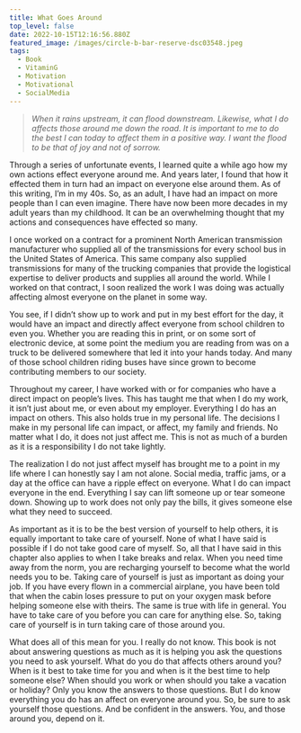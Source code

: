 ```yaml
---
title: What Goes Around
top_level: false
date: 2022-10-15T12:16:56.880Z
featured_image: /images/circle-b-bar-reserve-dsc03548.jpeg
tags:
  - Book
  - VitaminG
  - Motivation
  - Motivational
  - SocialMedia
---
```

> *When it rains upstream, it can flood downstream. Likewise, what I do affects those around me down the road. It is important to me to do the best I can today to affect them in a positive way. I want the flood to be that of joy and not of sorrow.*

Through a series of unfortunate events, I learned quite a while ago how my own actions effect everyone around me. And years later, I found that how it effected them in turn had an impact on everyone else around them. As of this writing, I’m in my 40s. So, as an adult, I have had an impact on more people than I can even imagine. There have now been more decades in my adult years than my childhood. It can be an overwhelming thought that my actions and consequences have effected so many.

I once worked on a contract for a prominent North American transmission manufacturer who supplied all of the transmissions for every school bus in the United States of America. This same company also supplied transmissions for many of the trucking companies that provide the logistical expertise to deliver products and supplies all around the world. While I worked on that contract, I soon realized the work I was doing was actually affecting almost everyone on the planet in some way.

You see, if I didn’t show up to work and put in my best effort for the day, it would have an impact and directly affect everyone from school children to even you. Whether you are reading this in print, or on some sort of electronic device, at some point the medium you are reading from was on a truck to be delivered somewhere that led it into your hands today. And many of those school children riding buses have since grown to become contributing members to our society.

Throughout my career, I have worked with or for companies who have a direct impact on people’s lives. This has taught me that when I do my work, it isn’t just about me, or even about my employer. Everything I do has an impact on others. This also holds true in my personal life. The decisions I make in my personal life can impact, or affect, my family and friends. No matter what I do, it does not just affect me. This is not as much of a burden as it is a responsibility I do not take lightly.

The realization I do not just affect myself has brought me to a point in my life where I can honestly say I am not alone. Social media, traffic jams, or a day at the office can have a ripple effect on everyone. What I do can impact everyone in the end. Everything I say can lift someone up or tear someone down. Showing up to work does not only pay the bills, it gives someone else what they need to succeed.

As important as it is to be the best version of yourself to help others, it is equally important to take care of yourself. None of what I have said is possible if I do not take good care of myself. So, all that I have said in this chapter also applies to when I take breaks and relax. When you need time away from the norm, you are recharging yourself to become what the world needs you to be. Taking care of yourself is just as important as doing your job. If you have every flown in a commercial airplane, you have been told that when the cabin loses pressure to put on your oxygen mask before helping someone else with theirs. The same is true with life in general. You have to take care of you before you can care for anything else. So, taking care of yourself is in turn taking care of those around you.

What does all of this mean for you. I really do not know. This book is not about answering questions as much as it is helping you ask the questions you need to ask yourself. What do you do that affects others around you? When is it best to take time for you and when is it the best time to help someone else? When should you work or when should you take a vacation or holiday? Only you know the answers to those questions. But I do know everything you do has an affect on everyone around you. So, be sure to ask yourself those questions. And be confident in the answers. You, and those around you, depend on it.